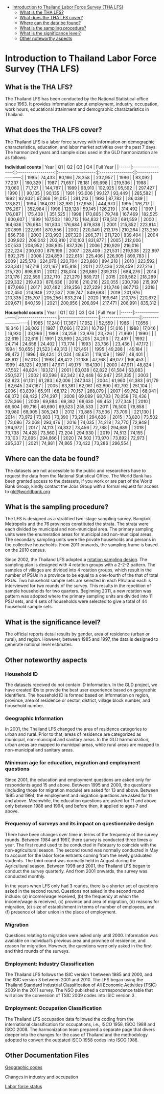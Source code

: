 
-   [Introduction to Thailand Labor Force Survey (THA
    LFS)](#introduction-to-philippines-labor-force-survey-phl-lfs)
    -   [What is the THA LFS?](#what-is-the-tha-lfs)
    -   [What does the THA LFS cover?](#what-does-the-tha-lfs-cover)
    -   [Where can the data be found?](#where-can-the-data-be-found)
    -   [What is the sampling
        procedure?](#what-is-the-sampling-procedure)
    -   [What is the significance
        level?](#what-is-the-significance-level)
    -   [Other noteworthy aspects](#other-noteworthy-aspects)

# Introduction to Thailand Labor Force Survey (THA LFS)

## What is the THA LFS?

The Thailand LFS has been conducted by the National Statistical office since 1963.  It provides information about employment, industry, occupation, work hours, educational attainment and demographic characteristics in Thailand.

## What does the THA LFS cover?

The Thailand LFS is a labor force survey with information on demographic characteristics, education, and labor market activities over the past 7 days. The harmonized years and sample sizes used in the GLD harmonization are as follows:

**Individual counts**
| Year |         Q1        |          Q2         |          Q3         |         Q4        |      Full Year      |
|------|:-----------------:|:-------------------:|:-------------------:|:-----------------:|:-------------------:|
| 1985 |           74,433  |            80,166   |            78,358   |                   |          232,957    |
| 1986 |                   |             83,092  |             77,237  |                   |           160,329   |
| 1987 |           71,657  |             78,181  |             69,698  |                   |           219,536   |
| 1988 |           73,060  |                     |             71,727  |                   |           144,787   |
| 1989 |           98,910  |           102,925   |             95,592  |                   |           297,427   |
| 1990 |                   |                     |             90,135  |                   |             90,135  |
| 1991 |           93,006  |             99,127  |             93,449  |                   |           285,582   |
| 1992 |           92,832  |             97,366  |             91,015  |                   |           281,213   |
| 1993 |           87,782  |                     |             86,039  |                   |           173,821   |
| 1994 |         184,031   |             82,981  |           177,958   |                   |           444,970   |
| 1995 |         176,717   |                     |           176,267   |                   |           352,984   |
| 1996 |         129,128   |             59,145  |           126,219   |                   |           314,492   |
| 1997 |         176,087   |                     |           175,438   |                   |           351,525   |
| 1998 |         170,865   |             79,748  |           167,469   |          182,525  |           600,607   |
| 1999 |         167,503   |           180,712   |           164,832   |          178,512  |           691,559   |
| 2000 |         164,636   |           176,684   |           161,834   |          176,684  |           679,838   |
| 2001 |         215,852   |           223,814   |           207,899   |          222,991  |           870,556   |
| 2002 |         220,049   |           213,175   |           210,264   |          213,250  |           856,738   |
| 2003 |         213,993   |           207,320   |           206,371   |          211,720  |           839,404   |
| 2004 |         209,922   |           208,042   |           203,810   |          210,103  |           831,877   |
| 2005 |         212,006   |           207,533   |           208,952   |          208,835  |           837,326   |
| 2006 |         210,929   |           216,016   |           222,224   |          230,030  |           879,199   |
| 2007 |         228,409   |           221,531   |           219,538   |          222,897  |           892,375   |
| 2008 |         224,859   |           222,613   |           225,406   |          226,905  |           899,783   |
| 2009 |         225,578   |           224,076   |           220,704   |          223,860  |           894,218   |
| 2010 |         223,592   |           223,341   |           147,718   |          221,167  |           815,818   |
| 2011 |         227,436   |           228,459   |           227,216   |          215,720  |           898,831   |
| 2012 |         218,074   |           226,889   |           239,313   |                   |           684,276   |
| 2014 |         213,176   |           222,556   |           232,710   |          221,279  |           889,721   |
| 2015 |         209,582   |           218,289   |           229,332   |          219,433  |           876,636   |
| 2016 |         210,216   |           220,055   |           230,798   |          215,997  |           877,066   |
| 2017 |         207,482   |           219,256   |           227,229   |          213,746  |           867,713   |
| 2018 |         202,450   |           214,949   |           222,537   |          209,747  |           849,683   |
| 2019 |         201,976   |           210,335   |           215,707   |          205,256  |           833,274   |
| 2020 |         199,641   |           210,175   |           220,672   |          209,671  |           840,159   |
| 2021 |         200,956   |           209,894   |           217,471   |          206,991  |           835,312   |

**Household counts**
| Year |         Q1        |          Q2         |          Q3         |          Q4         |      Full Year      |
|------|:-----------------:|:-------------------:|:-------------------:|:-------------------:|:-------------------:|
| 1985 |           17,240  |            17,367   |            17,952   |                     |            52,559   |
| 1986 |                   |             17,656  |             18,346  |                     |             36,002  |
| 1987 |           17,066  |             17,231  |             16,719  |                     |             51,016  |
| 1988 |           17,046  |                     |             16,920  |                     |             33,966  |
| 1989 |           24,258  |             23,976  |             23,726  |                     |             71,960  |
| 1990 |                   |                     |             22,619  |                     |             22,619  |
| 1991 |           23,999  |             24,205  |             24,293  |                     |             72,497  |
| 1992 |           24,714  |             24,658  |             24,402  |                     |             73,774  |
| 1993 |           23,736  |                     |             23,436  |                     |             47,172  |
| 1994 |           50,655  |             21,523  |             49,313  |                     |           121,491   |
| 1995 |           49,288  |                     |             49,184  |                     |             98,472  |
| 1996 |           49,424  |             21,034  |             48,651  |                     |           119,109   |
| 1997 |           48,401  |                     |             48,612  |                     |             97,013  |
| 1998 |           48,422  |             21,186  |             47,768  |             49,077  |           166,453   |
| 1999 |           48,123  |             49,161  |             47,671  |             49,175  |           194,130   |
| 2000 |           47,911  |             48,824  |             47,562  |             48,824  |           193,121   |
| 2001 |           63,038  |             62,822  |             61,584  |             63,083  |           250,527   |
| 2002 |           63,598  |             62,342  |             62,448  |             62,947  |           251,335   |
| 2003 |           62,923  |             61,131  |             61,283  |             62,006  |           247,343   |
| 2004 |           61,960  |             61,383  |             61,179  |             62,645  |           247,167   |
| 2005 |           63,361  |             62,061  |             62,890  |             62,792  |           251,104   |
| 2006 |           63,839  |             65,911  |             68,172  |             70,157  |           268,079   |
| 2007 |           69,762  |             68,041  |             68,072  |             68,422  |           274,297   |
| 2008 |           69,089  |             68,783  |             70,058  |             70,436  |           278,366   |
| 2009 |           69,884  |             69,382  |             68,630  |             69,452  |           277,348   |
| 2010 |           69,604  |             69,716  |             46,690  |             69,523  |           255,533   |
| 2011 |           76,500  |             79,858  |             79,980  |             68,905  |           305,243   |
| 2012 |           73,885  |             73,536  |             73,709  |                     |           221,130   |
| 2014 |           73,972  |             73,983  |             73,390  |             73,281  |           294,626   |
| 2015 |           73,820  |             73,502  |             73,086  |             73,068  |           293,476   |
| 2016 |           74,035  |             74,218  |             73,770  |             72,949  |           294,972   |
| 2017 |           74,113  |             74,332  |             73,456  |             72,788  |           294,689   |
| 2018 |           73,738  |             74,428  |             73,560  |             73,204  |           294,930   |
| 2019 |           74,513  |             74,155  |             73,103  |             72,895  |           294,666   |
| 2020 |           74,502  |             73,970  |             73,892  |             72,973  |           295,337   |
| 2021 |           74,981  |             74,865  |             73,422  |             73,286  |           296,554   |

## Where can the data be found?

The datasets are not accessible to the public and researchers have to request the data from the National Statistical Office. The World Bank has been granted access to the datasets, if you work or are part of the World Bank Group, kindly contact the Jobs Group with a formal request for access to gld@worldbank.org

## What is the sampling procedure?

The LFS is designed as a stratified two-stage sampling survey. Bangkok Metropolis and the 76 provinces constituted the strata. The strata were each divided by municipal and non-municipal area. The primary sampling units were the enumeration areas for municipal and non-municipal areas. The secondary sampling units were the private households and persons in the collective households. From 2011 onwards, the sampling frame is based on the 2010 census.

Since 2002, the Thailand LFS adopted a [rotation sampling design](http://web.nso.go.th/en/survey/lfs/data_lfs/2009_lf_Q3_Methodology.pdf). The sampling plan is designed with 4 rotation groups with a 2-2-2 pattern. The samples of villages are divided into 4 rotation groups, which result in the number of PSUs in a province to be equal to a one-fourth of the that of total PSUs. Two household sample sets are selected in each PSU and each is interviewed for two rounds of the survey. This results in the repetition of sample households for two quarters. Beginning 2011, a new rotation was pattern was adopted where the primary sampling units are divided into 11 PSU sets, and 4 sets of households were selected to give a total of 44 household sample sets. 

## What is the significance level?

The official reports detail results by gender, area of residence (urban or rural), and region. However, between 1985 and 1997, the data is designed to generate national level estimates.

## Other noteworthy aspects

### Household ID

The datasets received do not contain ID information. In the GLD project, we have created IDs to provide the best user experience based on geographic identifiers. The household ID is formed based on information on region, province, area of residence or sector, district, village block number, and household number. 

### Geographic Information

In 2001, the Thailand LFS changed the area of residence categories to urban and rural. Prior to that, areas of residence are categorized as municipal, non-municipal and sanitary areas. In the GLD harmonization, urban areas are mapped to municipal areas, while rural areas are mapped to non-municipal and sanitary areas.

### Minimum age for education, migration and employment questions

Since 2001, the education and employment questions are asked only for respondents aged 15 and above. Between 1995 and 2000, the questions (including those for migration module) are asked for 13 and above. Between 1985 and 1994, the employment and migration questions are asked for 11 and above. Meanwhile, the education questions are asked for 11 and above only between 1988 and 1994, and before then, it applied to ages 7 and above.

### Frequency of surveys and its impact on questionnaire design

There have been changes over time in terms of the frequency of the survey rounds. Between 1984 and 1997, there survey is conducted three times a year. The first round used to be conducted in February to coincide with the non-agricultural season. The second round was normally conducted in May to account for the labor force entrants coming from the newly graduated students. The third round was normally held in August during the Agricultural season. Between 1998 and 2001, the Thailand LFS began to conduct the survey quarterly. And from 2001 onwards, the survey was conducted monthly.

In the years when LFS only had 3 rounds, there is a shorter set of questions asked in the second round. Questions not asked in the second round include: (a) income/wage received, (b) the frequency at which the income/wage is received, (c) province and area of migration, (d) reasons for migration, (e) size of establishment in terms of number of employees, and (f) presence of labor union in the place of employment. 

### Migration

Questions relating to migration were asked only until 2000. Information was available on individual’s previous area and province of residence, and reason for migration. However, the questions were only asked in the first and third rounds of the surveys. 

### Employment: Industry Classification

The Thailand LFS follows the ISIC version 1 between 1985 and 2000, and the ISIC version 3 between 2001 and 2010. The LFS began using the Thailand Standard Industrial Classification of All Economic Activities (TSIC) 2009 in the 2011 survey. The NSO published a correspondence table that will allow the conversion of TSIC 2009 codes into ISIC version 3.

### Employment: Occupation Classification

The Thailand LFS occupation data followed the coding from the international classification for occupations, i.e., ISCO 1958, ISCO 1988 and ISCO 2008. The harmonization team prepared a separate page that divers deeper into the changes for the case of Thailand and the methodology adopted to convert the outdated ISCO 1958 codes into ISCO 1988.

## Other Documentation Files

[Geographic codes](https://github.com/worldbank/gld/blob/Thailand_Survey_Details/Support/B%20-%20Country%20Survey%20Details/THA/Geographic%20codes.md)

[Changes in industry and occupation](https://github.com/worldbank/gld/blob/Thailand_Survey_Details/Support/B%20-%20Country%20Survey%20Details/THA/Changes%20in%20industry%20and%20occupation.md)

[Labor force status](https://github.com/worldbank/gld/blob/Thailand_Survey_Details/Support/B%20-%20Country%20Survey%20Details/THA/Labor%20force%20status.md)

